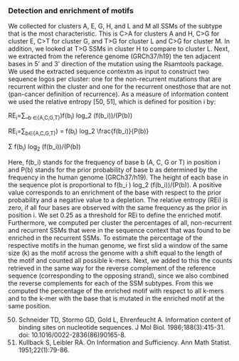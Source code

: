 <H3>Detection and enrichment of motifs</H3>
We collected for clusters A, E, G, H, and L and M all SSMs of the subtype that is the most characteristic. This is C>A for clusters A and H, C>G for cluster E, C>T for cluster G, and T>G for cluster L and C>G for cluster M. In addition, we looked at T>G SSMs in cluster H to compare to cluster L. Next, we extracted from the reference genome (GRCh37/h19) the ten adjacent bases in 5’ and 3’ direction of the mutation using the Rsamtools package. We used the extracted sequence contextm as input to construct two sequence logos per cluster: one for the non-recurrent mutations that are recurrent within the cluster and one for the recurrent onesthose that are not (pan-cancer definition of recurrence). As a measure of information content we used the relative entropy [50, 51], which is defined for position i by:

RE<sub>i</sub>=∑_<sub>b ∈{A,C,G,T}</sub>)f(b<sub>i</sub>) log_2  (f(b_i))/(P(b))

RE<sub>i</sub>=∑<sub>b∈{A,C,G,T}</sub>) = f(b<sub>i</sub>) log_2  \frac{f(b_i)}{P(b)}

<p>
    <span>&Sigma;</span>
    f(b<sub>i</sub>) log<sub>2</sub>  (f(b_i))/(P(b))
</p>

Here, f(b_i) stands for the frequency of base b (A, C, G or T) in position i and P(b) stands for the prior probability of base b as determined by the frequency in the human genome (GRCh37/h19). The height of each base in the sequence plot is proportional to f(b_i ) log_2  (f(b_i))/(P(b)). A positive value corresponds to an enrichment of the base with respect to the prior probability and a negative value to a depletion. The relative entropy (REi) is zero, if all four bases are observed with the same frequency as the prior in position i. We set 0.25 as a threshold for REi to define the enriched motif. Furthermore, we computed per cluster the percentages of all, non-recurrent and recurrent SSMs that were in the sequence context that was found to be enriched in the recurrent SSMs. To estimate the percentage of the respective motifs in the human genome, we first slid a window of the same size (k) as the motif across the genome with a shift equal to the length of the motif and counted all possible k-mers. Next, we added to this the counts retrieved in the same way for the reverse complement of the reference sequence (corresponding to the opposing strand), since we also combined the reverse complements for each of the SSM subtypes. From this we computed the percentage of the enriched motif with respect to all k-mers and to the k-mer with the base that is mutated in the enriched motif at the same position.

50.	Schneider TD, Stormo GD, Gold L, Ehrenfeucht A. Information content of binding sites on nucleotide sequences. J Mol Biol. 1986;188(3):415-31. doi: 10.1016/0022-2836(86)90165-8.
51.	Kullback S, Leibler RA. On Information and Sufficiency. Ann Math Statist. 1951;22(1):79-86.
